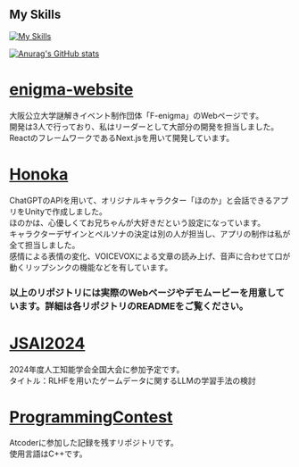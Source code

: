 ## My Skills
[![My Skills](https://skillicons.dev/icons?i=js,ts,html,css,bootstrap,tailwind,react,nextjs,nodejs,vercel,c,cs,cpp,unity,discord,docker,github,gmail,linux,py,pytorch,vscode)](https://skillicons.dev)

[![Anurag's GitHub stats](https://github-readme-stats.vercel.app/api?username=Mura-Tomo)](https://github.com/anuraghazra/github-readme-stats)

<h1><a href="https://github.com/Mura-Tomo/enigma-website">enigma-website</a></h1>
大阪公立大学謎解きイベント制作団体「F-enigma」のWebページです。<br>
開発は3人で行っており、私はリーダーとして大部分の開発を担当しました。<br>
ReactのフレームワークであるNext.jsを用いて開発しています。

<h1><a href="https://github.com/Mura-Tomo/Honoka">Honoka</a></h1>
ChatGPTのAPIを用いて、オリジナルキャラクター「ほのか」と会話できるアプリをUnityで作成しました。<br>  
ほのかは、心優しくてお兄ちゃんが大好きだという設定になっています。<br>
キャラクターデザインとペルソナの決定は別の人が担当し、アプリの制作は私が全て担当しました。<br>  
感情による表情の変化、VOICEVOXによる文章の読み上げ、音声に合わせて口が動くリップシンクの機能などを有しています。 

### **以上のリポジトリには実際のWebページやデモムービーを用意しています。詳細は各リポジトリのREADMEをご覧ください。**

<h1><a href="https://github.com/Mura-Tomo/JSAI2024">JSAI2024</a></h1>
2024年度人工知能学会全国大会に参加予定です。<br>
タイトル：RLHFを用いたゲームデータに関するLLMの学習手法の検討

<h1><a href="https://github.com/Mura-Tomo/ProgrammingContest">ProgrammingContest</a></h1>
Atcoderに参加した記録を残すリポジトリです。<br>
使用言語はC++です。
